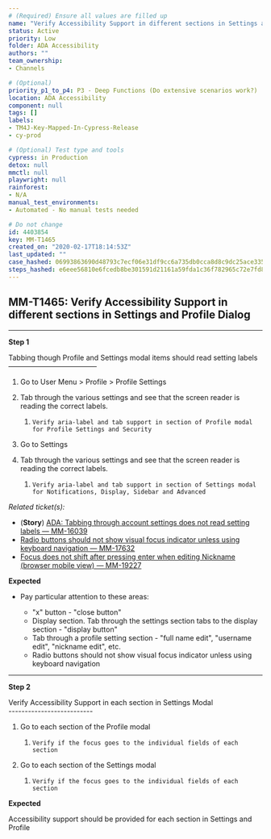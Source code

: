 ```yaml
---
# (Required) Ensure all values are filled up
name: "Verify Accessibility Support in different sections in Settings and Profile Dialog"
status: Active
priority: Low
folder: ADA Accessibility
authors: ""
team_ownership: 
- Channels

# (Optional)
priority_p1_to_p4: P3 - Deep Functions (Do extensive scenarios work?)
location: ADA Accessibility
component: null
tags: []
labels: 
- TM4J-Key-Mapped-In-Cypress-Release
- cy-prod

# (Optional) Test type and tools
cypress: in Production
detox: null
mmctl: null
playwright: null
rainforest: 
- N/A
manual_test_environments: 
- Automated - No manual tests needed

# Do not change
id: 4403854
key: MM-T1465
created_on: "2020-02-17T18:14:53Z"
last_updated: ""
case_hashed: 06993863690d48793c7ecf06e31df9cc6a735db0cca8d8c9dc25ace3359b6f0d1b14fc92ed34700c673a91dabcdb6f95
steps_hashed: e6eee56810e6fcedb8be301591d21161a59fda1c36f782965c72e7fd8edd07b01ec342477c4fccebc2229254fdd57eb8
---
```


<!-- (Auto-generated) Based on frontmatter's "key" and "name" -->

## MM-T1465: Verify Accessibility Support in different sections in Settings and Profile Dialog

---

**Step 1**

Tabbing though Profile and Settings modal items should read setting labels\
–––––––––––––––––––––––––

1. Go to User Menu > Profile > Profile Settings

2. Tab through the various settings and see that the screen reader is reading the correct labels.

   1. ```
      Verify aria-label and tab support in section of Profile modal for Profile Settings and Security
      ```

3. Go to Settings

4. Tab through the various settings and see that the screen reader is reading the correct labels.

   1. ```
      Verify aria-label and tab support in section of Settings modal for Notifications, Display, Sidebar and Advanced
      ```

_Related ticket(s):_

- (**Story**) [ADA: Tabbing through account settings does not read setting labels — MM-16039](https://mattermost.atlassian.net/browse/MM-16039)
- [Radio buttons should not show visual focus indicator unless using keyboard navigation — MM-17632](https://mattermost.atlassian.net/browse/MM-17632)
- [Focus does not shift after pressing enter when editing Nickname (browser mobile view) — MM-19227](https://mattermost.atlassian.net/browse/MM-19227)

**Expected**

- Pay particular attention to these areas:

  - "x" button - "close button"
  - Display section. Tab through the settings section tabs to the display section - "display button"
  - Tab through a profile setting section - "full name edit", "username edit", "nickname edit", etc.
  - Radio buttons should not show visual focus indicator unless using keyboard navigation

---

**Step 2**

Verify Accessibility Support in each section in Settings Modal\
\--------------------------

1. Go to each section of the Profile modal

   1. `Verify if the focus goes to the individual fields of each section`

2. Go to each section of the Settings modal

   1. `Verify if the focus goes to the individual fields of each section`

**Expected**

Accessibility support should be provided for each section in Settings and Profile
